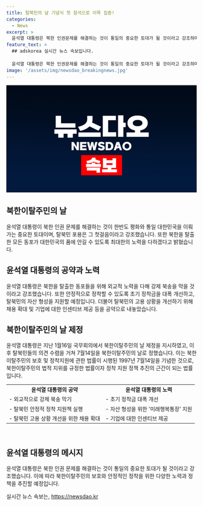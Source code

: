 ```yaml
---
title: 탈북민의 날 기념식 첫 참석으로 이목 집중!
categories:
  - News
excerpt: >
  윤석열 대통령은 북한 인권문제를 해결하는 것이 통일의 중요한 토대가 될 것이라고 강조하며, 탈북민들의 강제 북송을 막기 위해 외교적으로 노력하고, 안정적으로 정착할 수 있도록 지원책을 실행하겠다고 밝혔습니다. 윤 대통령은 북한 동포를 외면하지 않고 최대한의 노력을 다하겠다고 강조하며, 정부와 기업이 탈북민을 활발히 채용하고 지원하는 방안을 제시했습니다. 이에 더불어 북한이탈주민의 날을 지정하고 정착 지원 정책을 강화하는 등 탈북민에 대한 관심을 표명했습니다.
feature_text: >
  ## adskorea 실시간 뉴스 속보입니다.

  윤석열 대통령은 북한 인권문제를 해결하는 것이 통일의 중요한 토대가 될 것이라고 강조하며, 탈북민들의 강제 북송을 막기 위해 외교적으로 노력하고, 안정적으로 정착할 수 있도록 지원책을 실행하겠다고 밝혔습니다. 윤 대통령은 북한 동포를 외면하지 않고 최대한의 노력을 다하겠다고 강조하며, 정부와 기업이 탈북민을 활발히 채용하고 지원하는 방안을 제시했습니다. 이에 더불어 북한이탈주민의 날을 지정하고 정착 지원 정책을 강화하는 등 탈북민에 대한 관심을 표명했습니다.
image: '/assets/img/newsdao_breakingnews.jpg'
---
```


<p><img src="/assets/img/newsdao_breakingnews.jpg" alt="adskorea 속보" /></p>

<h2 data-ke-size="size26">북한이탈주민의 날</h2>

<p data-ke-size="size16">윤석열 대통령이 북한 인권 문제를 해결하는 것이 한반도 평화와 통일 대한민국을 이뤄가는 중요한 토대이며, 탈북민 포용은 그 첫걸음이라고 강조했습니다. 또한 북한을 탈출한 모든 동포가 대한민국의 품에 안길 수 있도록 최대한의 노력을 다하겠다고 밝혔습니다.</p>

<h2 data-ke-size="size26">윤석열 대통령의 공약과 노력</h2>

<p data-ke-size="size16">윤석열 대통령은 북한을 탈출한 동포들을 위해 외교적 노력을 다해 강제 북송을 막을 것이라고 강조했습니다. 또한 안정적으로 정착할 수 있도록 초기 정착금을 대폭 개선하고, 탈북민의 자산 형성을 지원할 예정입니다. 더불어 탈북민의 고용 상황을 개선하기 위해 채용 확대 및 기업에 대한 인센티브 제공 등을 공약으로 내놓았습니다.</p>

<h2 data-ke-size="size26">북한이탈주민의 날 제정</h2>

<p data-ke-size="size16">윤석열 대통령은 지난 1월16일 국무회의에서 북한이탈주민의 날 제정을 지시하였고, 이후 탈북민들의 의견 수렴을 거쳐 7월14일을 북한이탈주민의 날로 정했습니다. 이는 북한이탈주민의 보호 및 정착지원에 관한 법률이 시행된 1997년 7월14일을 기념한 것으로, 북한이탈주민의 법적 지위를 규정한 법률이자 정착 지원 정책 추진의 근간이 되는 법률입니다.</p>

<table>
    <tr>
        <td style="text-align: center; height: 17px;"><b>윤석열 대통령의 공약</b></td>
        <td style="text-align: center; height: 17px;"><b>윤석열 대통령의 노력</b></td>
    </tr>
    <tr>
        <td data-ke-style="style25">- 외교적으로 강제 북송 막기</td>
        <td data-ke-style="style25">- 초기 정착금 대폭 개선</td>
    </tr>
    <tr>
        <td data-ke-style="style25">- 탈북민 안정적 정착 지원책 실행</td>
        <td data-ke-style="style25">- 자산 형성을 위한 '미래행복통장' 지원</td>
    </tr>
    <tr>
        <td data-ke-style="style25">- 탈북민 고용 상황 개선을 위한 채용 확대</td>
        <td data-ke-style="style25">- 기업에 대한 인센티브 제공</td>
    </tr>
</table>

<p data-ke-size="size16">&nbsp;</p>

<h2 data-ke-size="size26">윤석열 대통령의 메시지</h2>

<p data-ke-size="size16">윤석열 대통령은 북한 인권 문제를 해결하는 것이 통일의 중요한 토대가 될 것이라고 강조했습니다. 이에 따라 북한이탈주민의 보호와 안정적인 정착을 위한 다양한 노력과 정책을 추진할 예정입니다.</p>
실시간 뉴스 속보는, <a href="https://newsdao.kr" rel="dofollow">https://newsdao.kr</a>



